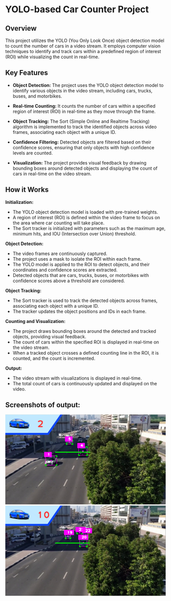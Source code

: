 # YOLO-based Car Counter Project

## Overview

This project utilizes the YOLO (You Only Look Once) object detection model to count the number of cars in a video stream. It employs computer vision techniques to identify and track cars within a predefined region of interest (ROI) while visualizing the count in real-time.

## Key Features

- **Object Detection:** The project uses the YOLO object detection model to identify various objects in the video stream, including cars, trucks, buses, and motorbikes.

- **Real-time Counting:** It counts the number of cars within a specified region of interest (ROI) in real-time as they move through the frame.

- **Object Tracking:** The Sort (Simple Online and Realtime Tracking) algorithm is implemented to track the identified objects across video frames, associating each object with a unique ID.

- **Confidence Filtering:** Detected objects are filtered based on their confidence scores, ensuring that only objects with high confidence levels are counted.

- **Visualization:** The project provides visual feedback by drawing bounding boxes around detected objects and displaying the count of cars in real-time on the video stream.

## How it Works

**Initialization:**

- The YOLO object detection model is loaded with pre-trained weights.
- A region of interest (ROI) is defined within the video frame to focus on the area where car counting will take place.
- The Sort tracker is initialized with parameters such as the maximum age, minimum hits, and IOU (Intersection over Union) threshold.

**Object Detection:**

- The video frames are continuously captured.
- The project uses a mask to isolate the ROI within each frame.
- The YOLO model is applied to the ROI to detect objects, and their coordinates and confidence scores are extracted.
- Detected objects that are cars, trucks, buses, or motorbikes with confidence scores above a threshold are considered.

**Object Tracking:**

- The Sort tracker is used to track the detected objects across frames, associating each object with a unique ID.
- The tracker updates the object positions and IDs in each frame.

**Counting and Visualization:**

- The project draws bounding boxes around the detected and tracked objects, providing visual feedback.
- The count of cars within the specified ROI is displayed in real-time on the video stream.
- When a tracked object crosses a defined counting line in the ROI, it is counted, and the count is incremented.

**Output:**

- The video stream with visualizations is displayed in real-time.
- The total count of cars is continuously updated and displayed on the video.

## Screenshots of output:

![Screenshot1](p1.png)
![Screenshot2](p2.png)

